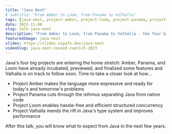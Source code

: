 ```yaml
---
title: "Java Next"
# subtitle: "From Amber to Loom, from Panama to Valhalla"
tags: [java-next, project-amber, project-loom, project-panama, project-valhalla]
date: 2021-11-08
slug: talk-java-next
description: "From Amber to Loom, from Panama to Valhalla - the four big projects are entering the home stretch. Time to take a closer look at how they will improve Java."
featuredImage: java-next
slides: https://slides.nipafx.dev/java-next
videoSlug: java-next-voxxed-zuerich-2023
---
```


Java's four big projects are entering the home stretch:
Amber, Panama, and Loom have already incubated, previewed, and finalized some features and Valhalla is on track to follow soon.
Time to take a closer look at how...

* Project Amber makes the language more expressive and ready for today's and tomorrow's problems
* Project Panama cuts through the isthmus separating Java from native code
* Project Loom enables hassle-free and efficient structured concurrency
* Project Valhalla mends the rift in Java's type system and improves performance

After this talk, you will know what to expect from Java in the next few years.

<!--
# Java Next - von Amber zu Loom, von Panama zu Valhalla

Javas vier große Projekte sind auf die Zielgerade eingebogen: Amber, Panama und Loom haben ihre Kern-Features bereit inkubiert, gepreviewt oder sogar finalisiert und Valhalla ist nicht weit davon entfernt. Es wird also Zeit, sich genauer anzugucken wie...

* Project Amber Java ausdrucksstärker macht und auf die Probleme von heute und morgen anpasst
* Project Panama den Isthmus durchschneidet, der Java von nativem Code trennt
* Project Loom mühelose, effiziente und struktuierte Concurrency erlaubt
* Project Valhalla die Spaltung in Javas Typsystem heilt und Performance verbessert

Nach diesem Vortrag weißt wie Java sich in den kommenden Jahren weiterentwickeln wird.
-->
